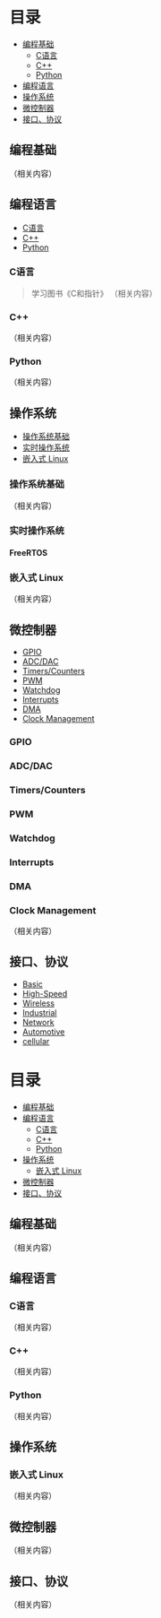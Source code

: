 # 目录
- [编程基础](#编程基础)
  - [C语言](#C语言)
  - [C++](#C++)        
  - [Python](#Python)          
- [编程语言](#编程语言)
- [操作系统](#操作系统)
- [微控制器](#微控制器)      
- [接口、协议](#接口、协议)

## 编程基础
（相关内容）

## 编程语言
- [C语言](###C语言)
- [C++](###C++)
- [Python](###Python)  

### C语言
> 学习图书《C和指针》
（相关内容）
### C++                                                                                                
（相关内容）
### Python
（相关内容）

## 操作系统
- [操作系统基础](###操作系统基础)
- [实时操作系统](###实时操作系统)
- [嵌入式 Linux](#嵌入式-Linux)

### 操作系统基础
（相关内容）
### 实时操作系统
#### FreeRTOS
### 嵌入式 Linux
（相关内容）

## 微控制器    
- [GPIO](###GPIO)  
- [ADC/DAC](###ADC/DAC)  
- [Timers/Counters](###Timers/Counters)  
- [PWM](###PWM)  
- [Watchdog](###Watchdog)  
- [Interrupts](###Interrupts)  
- [DMA](###DMA)    
- [Clock Management](#Clock-Management)
  
### GPIO  
### ADC/DAC    
### Timers/Counters    
### PWM  
### Watchdog      
### Interrupts  
### DMA    
### Clock Management      
（相关内容）

## 接口、协议
- [Basic](###Basic)
- [High-Speed](###High-Speed)
- [Wireless](###Wireless)
- [Industrial](###Industrial) 
- [Network](###Network) 
- [Automotive](###Automotive)
- [cellular](###cellular)  
##

# 目录
- [编程基础](#编程基础)
- [编程语言](#编程语言)
  - [C语言](#c语言)
  - [C++](#c++)
  - [Python](#python)
- [操作系统](#操作系统)
  - [嵌入式 Linux](#嵌入式-linux)
- [微控制器](#微控制器)
- [接口、协议](#接口、协议)

## 编程基础
（相关内容）

## 编程语言
### C语言
（相关内容）

### C++
（相关内容）

### Python
（相关内容）

## 操作系统
### 嵌入式 Linux
（相关内容）

## 微控制器
（相关内容）

## 接口、协议
（相关内容）








  